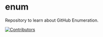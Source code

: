 # enum
Repository to learn about GitHub Enumeration.















































































































































































































































































































































[![Contributors](https://img.shields.io/badge/Contributors-3-brightgreen)](https://github.com/EurydiceCorp/enum/graphs/contributors)

